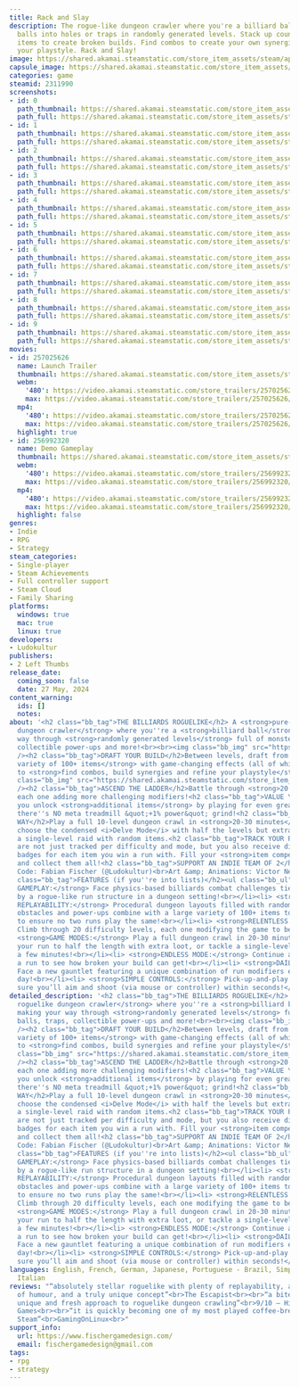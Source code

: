 ```yaml
---
title: Rack and Slay
description: The rogue-like dungeon crawler where you're a billiard ball! Push monster
  balls into holes or traps in randomly generated levels. Stack up countless game-changing
  items to create broken builds. Find combos to create your own synergies and customize
  your playstyle. Rack and Slay!
image: https://shared.akamai.steamstatic.com/store_item_assets/steam/apps/2311990/header.jpg?t=1732017901
capsule_image: https://shared.akamai.steamstatic.com/store_item_assets/steam/apps/2311990/capsule_231x87.jpg?t=1732017901
categories: game
steamid: 2311990
screenshots:
- id: 0
  path_thumbnail: https://shared.akamai.steamstatic.com/store_item_assets/steam/apps/2311990/ss_1c17b9a9532529e546a1e3c4c2fec7966b560c92.600x338.jpg?t=1732017901
  path_full: https://shared.akamai.steamstatic.com/store_item_assets/steam/apps/2311990/ss_1c17b9a9532529e546a1e3c4c2fec7966b560c92.1920x1080.jpg?t=1732017901
- id: 1
  path_thumbnail: https://shared.akamai.steamstatic.com/store_item_assets/steam/apps/2311990/ss_4f8ee6a896b660eb5ea42bf1abadd327dd55c946.600x338.jpg?t=1732017901
  path_full: https://shared.akamai.steamstatic.com/store_item_assets/steam/apps/2311990/ss_4f8ee6a896b660eb5ea42bf1abadd327dd55c946.1920x1080.jpg?t=1732017901
- id: 2
  path_thumbnail: https://shared.akamai.steamstatic.com/store_item_assets/steam/apps/2311990/ss_f389dcf6c25fc49a1c3f76b2a0be75f123bf33e8.600x338.jpg?t=1732017901
  path_full: https://shared.akamai.steamstatic.com/store_item_assets/steam/apps/2311990/ss_f389dcf6c25fc49a1c3f76b2a0be75f123bf33e8.1920x1080.jpg?t=1732017901
- id: 3
  path_thumbnail: https://shared.akamai.steamstatic.com/store_item_assets/steam/apps/2311990/ss_b0357a80a6822175efca1fb6b760454e69e1ec2c.600x338.jpg?t=1732017901
  path_full: https://shared.akamai.steamstatic.com/store_item_assets/steam/apps/2311990/ss_b0357a80a6822175efca1fb6b760454e69e1ec2c.1920x1080.jpg?t=1732017901
- id: 4
  path_thumbnail: https://shared.akamai.steamstatic.com/store_item_assets/steam/apps/2311990/ss_4ab11bd81c3f85e61ca91cb7422b9cbb9f84bf98.600x338.jpg?t=1732017901
  path_full: https://shared.akamai.steamstatic.com/store_item_assets/steam/apps/2311990/ss_4ab11bd81c3f85e61ca91cb7422b9cbb9f84bf98.1920x1080.jpg?t=1732017901
- id: 5
  path_thumbnail: https://shared.akamai.steamstatic.com/store_item_assets/steam/apps/2311990/ss_b6a4d25d64a57950ea938424d2508cde0604383f.600x338.jpg?t=1732017901
  path_full: https://shared.akamai.steamstatic.com/store_item_assets/steam/apps/2311990/ss_b6a4d25d64a57950ea938424d2508cde0604383f.1920x1080.jpg?t=1732017901
- id: 6
  path_thumbnail: https://shared.akamai.steamstatic.com/store_item_assets/steam/apps/2311990/ss_4e9dcaf652e15c26b29083dfb5b8525a67525776.600x338.jpg?t=1732017901
  path_full: https://shared.akamai.steamstatic.com/store_item_assets/steam/apps/2311990/ss_4e9dcaf652e15c26b29083dfb5b8525a67525776.1920x1080.jpg?t=1732017901
- id: 7
  path_thumbnail: https://shared.akamai.steamstatic.com/store_item_assets/steam/apps/2311990/ss_6a5efb564cfa91ae6f9853792fc35bd4cb74afa1.600x338.jpg?t=1732017901
  path_full: https://shared.akamai.steamstatic.com/store_item_assets/steam/apps/2311990/ss_6a5efb564cfa91ae6f9853792fc35bd4cb74afa1.1920x1080.jpg?t=1732017901
- id: 8
  path_thumbnail: https://shared.akamai.steamstatic.com/store_item_assets/steam/apps/2311990/ss_070a30b7b1311db0f7ad2f3b5afd67b9a0846e83.600x338.jpg?t=1732017901
  path_full: https://shared.akamai.steamstatic.com/store_item_assets/steam/apps/2311990/ss_070a30b7b1311db0f7ad2f3b5afd67b9a0846e83.1920x1080.jpg?t=1732017901
- id: 9
  path_thumbnail: https://shared.akamai.steamstatic.com/store_item_assets/steam/apps/2311990/ss_3d3af8c03af42dea102110e0d39821bfb16b6b34.600x338.jpg?t=1732017901
  path_full: https://shared.akamai.steamstatic.com/store_item_assets/steam/apps/2311990/ss_3d3af8c03af42dea102110e0d39821bfb16b6b34.1920x1080.jpg?t=1732017901
movies:
- id: 257025626
  name: Launch Trailer
  thumbnail: https://shared.akamai.steamstatic.com/store_item_assets/steam/apps/257025626/movie.293x165.jpg?t=1716581922
  webm:
    '480': https://video.akamai.steamstatic.com/store_trailers/257025626/movie480_vp9.webm?t=1716581922
    max: https://video.akamai.steamstatic.com/store_trailers/257025626/movie_max_vp9.webm?t=1716581922
  mp4:
    '480': https://video.akamai.steamstatic.com/store_trailers/257025626/movie480.mp4?t=1716581922
    max: https://video.akamai.steamstatic.com/store_trailers/257025626/movie_max.mp4?t=1716581922
  highlight: true
- id: 256992320
  name: Demo Gameplay
  thumbnail: https://shared.akamai.steamstatic.com/store_item_assets/steam/apps/256992320/movie.293x165.jpg?t=1711631495
  webm:
    '480': https://video.akamai.steamstatic.com/store_trailers/256992320/movie480_vp9.webm?t=1711631495
    max: https://video.akamai.steamstatic.com/store_trailers/256992320/movie_max_vp9.webm?t=1711631495
  mp4:
    '480': https://video.akamai.steamstatic.com/store_trailers/256992320/movie480.mp4?t=1711631495
    max: https://video.akamai.steamstatic.com/store_trailers/256992320/movie_max.mp4?t=1711631495
  highlight: false
genres:
- Indie
- RPG
- Strategy
steam_categories:
- Single-player
- Steam Achievements
- Full controller support
- Steam Cloud
- Family Sharing
platforms:
  windows: true
  mac: true
  linux: true
developers:
- Ludokultur
publishers:
- 2 Left Thumbs
release_date:
  coming_soon: false
  date: 27 May, 2024
content_warning:
  ids: []
  notes:
about: '<h2 class="bb_tag">THE BILLIARDS ROGUELIKE</h2> A <strong>pure-fun roguelike
  dungeon crawler</strong> where you''re a <strong>billiard ball</strong> making your
  way through <strong>randomly generated levels</strong> full of monster balls, traps,
  collectible power-ups and more!<br><br><img class="bb_img" src="https://shared.akamai.steamstatic.com/store_item_assets/steam/apps/2311990/extras/RaSNewArt.gif?t=1732017901"
  /><h2 class="bb_tag">DRAFT YOUR BUILD</h2>Between levels, draft from a <strong>wide
  variety of 100+ items</strong> with game-changing effects (all of which are stackable)
  to <strong>find combos, build synergies and refine your playstyle</strong>!<br><br><img
  class="bb_img" src="https://shared.akamai.steamstatic.com/store_item_assets/steam/apps/2311990/extras/RaS4.gif?t=1732017901"
  /><h2 class="bb_tag">ASCEND THE LADDER</h2>Battle through <strong>20 levels of difficulty</strong>,
  each one adding more challenging modifiers!<h2 class="bb_tag">VALUE YOUR TIME</h2>While
  you unlock <strong>additional items</strong> by playing for even greater variety,
  there''s NO meta treadmill &quot;+1% power&quot; grind!<h2 class="bb_tag">PLAY YOUR
  WAY</h2>Play a full 10-level dungeon crawl in <strong>20-30 minutes</strong>, or
  choose the condensed <i>Delve Mode</i> with half the levels but extra loot, or tackle
  a single-level raid with random items.<h2 class="bb_tag">TRACK YOUR PROGRESS</h2>Wins
  are not just tracked per difficulty and mode, but you also receive difficulty-specific
  badges for each item you win a run with. Fill your <strong>item compendium</strong>
  and collect them all!<h2 class="bb_tag">SUPPORT AN INDIE TEAM OF 2</h2>Design &amp;
  Code: Fabian Fischer (@Ludokultur)<br>Art &amp; Animations: Victor Negreiro (@estivador)<h2
  class="bb_tag">FEATURES (if you''re into lists)</h2><ul class="bb_ul"><li> <strong>UNIQUE
  GAMEPLAY:</strong> Face physics-based billiards combat challenges tied together
  by a rogue-like run structure in a dungeon setting!<br></li><li> <strong>LONG-TERM
  REPLAYABILITY:</strong> Procedural dungeon layouts filled with randomized monsters,
  obstacles and power-ups combine with a large variety of 100+ items to draft from
  to ensure no two runs play the same!<br></li><li> <strong>RELENTLESS CHALLENGE:</strong>
  Climb through 20 difficulty levels, each one modifying the game to become more challenging!<br></li><li>
  <strong>GAME MODES:</strong> Play a full dungeon crawl in 20-30 minutes, or condense
  your run to half the length with extra loot, or tackle a single-level raid for just
  a few minutes!<br></li><li> <strong>ENDLESS MODE:</strong> Continue after winning
  a run to see how broken your build can get!<br></li><li> <strong>DAILY RUNS:</strong>
  Face a new gauntlet featuring a unique combination of run modifiers every single
  day!<br></li><li> <strong>SIMPLE CONTROLS:</strong> Pick-up-and-play controls make
  sure you’ll aim and shoot (via mouse or controller) within seconds!</li></ul>'
detailed_description: '<h2 class="bb_tag">THE BILLIARDS ROGUELIKE</h2> A <strong>pure-fun
  roguelike dungeon crawler</strong> where you''re a <strong>billiard ball</strong>
  making your way through <strong>randomly generated levels</strong> full of monster
  balls, traps, collectible power-ups and more!<br><br><img class="bb_img" src="https://shared.akamai.steamstatic.com/store_item_assets/steam/apps/2311990/extras/RaSNewArt.gif?t=1732017901"
  /><h2 class="bb_tag">DRAFT YOUR BUILD</h2>Between levels, draft from a <strong>wide
  variety of 100+ items</strong> with game-changing effects (all of which are stackable)
  to <strong>find combos, build synergies and refine your playstyle</strong>!<br><br><img
  class="bb_img" src="https://shared.akamai.steamstatic.com/store_item_assets/steam/apps/2311990/extras/RaS4.gif?t=1732017901"
  /><h2 class="bb_tag">ASCEND THE LADDER</h2>Battle through <strong>20 levels of difficulty</strong>,
  each one adding more challenging modifiers!<h2 class="bb_tag">VALUE YOUR TIME</h2>While
  you unlock <strong>additional items</strong> by playing for even greater variety,
  there''s NO meta treadmill &quot;+1% power&quot; grind!<h2 class="bb_tag">PLAY YOUR
  WAY</h2>Play a full 10-level dungeon crawl in <strong>20-30 minutes</strong>, or
  choose the condensed <i>Delve Mode</i> with half the levels but extra loot, or tackle
  a single-level raid with random items.<h2 class="bb_tag">TRACK YOUR PROGRESS</h2>Wins
  are not just tracked per difficulty and mode, but you also receive difficulty-specific
  badges for each item you win a run with. Fill your <strong>item compendium</strong>
  and collect them all!<h2 class="bb_tag">SUPPORT AN INDIE TEAM OF 2</h2>Design &amp;
  Code: Fabian Fischer (@Ludokultur)<br>Art &amp; Animations: Victor Negreiro (@estivador)<h2
  class="bb_tag">FEATURES (if you''re into lists)</h2><ul class="bb_ul"><li> <strong>UNIQUE
  GAMEPLAY:</strong> Face physics-based billiards combat challenges tied together
  by a rogue-like run structure in a dungeon setting!<br></li><li> <strong>LONG-TERM
  REPLAYABILITY:</strong> Procedural dungeon layouts filled with randomized monsters,
  obstacles and power-ups combine with a large variety of 100+ items to draft from
  to ensure no two runs play the same!<br></li><li> <strong>RELENTLESS CHALLENGE:</strong>
  Climb through 20 difficulty levels, each one modifying the game to become more challenging!<br></li><li>
  <strong>GAME MODES:</strong> Play a full dungeon crawl in 20-30 minutes, or condense
  your run to half the length with extra loot, or tackle a single-level raid for just
  a few minutes!<br></li><li> <strong>ENDLESS MODE:</strong> Continue after winning
  a run to see how broken your build can get!<br></li><li> <strong>DAILY RUNS:</strong>
  Face a new gauntlet featuring a unique combination of run modifiers every single
  day!<br></li><li> <strong>SIMPLE CONTROLS:</strong> Pick-up-and-play controls make
  sure you’ll aim and shoot (via mouse or controller) within seconds!</li></ul>'
languages: English, French, German, Japanese, Portuguese - Brazil, Simplified Chinese,
  Italian
reviews: "“absolutely stellar roguelike with plenty of replayability, a great sense
  of humour, and a truly unique concept”<br>The Escapist<br><br>“a bite-sized, casual,
  unique and fresh approach to roguelike dungeon crawling”<br>9/10 – Higher Plain
  Games<br><br>“it is quickly becoming one of my most played coffee-break games on
  Steam”<br>GamingOnLinux<br>"
support_info:
  url: https://www.fischergamedesign.com/
  email: fischergamedesign@gmail.com
tags:
- rpg
- strategy
---
```


